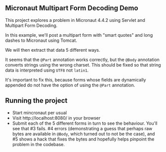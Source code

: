 ## Micronaut Multipart Form Decoding Demo

This project explores a problem in Micronaut 4.4.2 using Servlet and Multipart Form Decoding.

In this example, we'll post a multipart form with "smart quotes" and long dashes to Micronaut using Tomcat.

We will then extract that data 5 different ways.

It seems that the `@Part` annotation works correctly, but the `@Body` annotation converts strings using the wrong charset. This should be fixed so that string data is interpreted using `UTF8` not `latin1`.

It's important to fix this, because forms whose fields are dynamically appended do not have the option of using the `@Part` annotation.

## Running the project
- Start mincronaut per usual
- Visit http://localhost:8080/ in your browser
- Submit each of the 5 different forms in turn to see the behaviour.  You'll see that #3 fails. #4 errors (demonstrating a guess that perhaps raw bytes are available in `@Body`, which turned out to not be the case), and #5 shows a hack that fixes the bytes and hopefully helps pinpoint the problem in the codebase.



